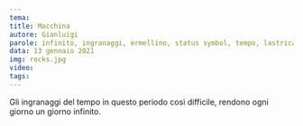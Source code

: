```yaml
---
tema:
title: Macchina
autore: Gianluigi
parole: infinito, ingranaggi, ermellino, status symbol, tempo, lastricato, giorno
data: 13 gennaio 2021
img: rocks.jpg
video: 
tags: 
---
```

Gli ingranaggi del tempo in questo periodo così difficile, rendono ogni giorno un giorno infinito.
